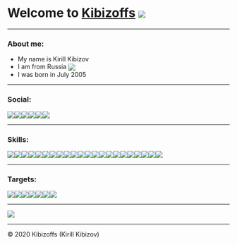 <h1>Welcome to <a href="https://www.kibizoffs.com">Kibizoffs</a> <img src="https://emoji.discord.st/emojis/a21ddac1-3f6b-47ec-838b-3a330bb2f5ae.gif" align="center"></h1>
<hr>
<h3>About me:</br></h3>
<ul>
<li>My name is Kirill Kibizov
<li>I am from Russia <img src="https://img.icons8.com/emoji/24/russia-emoji.png" align="center">
<li>I was born in July 2005
</ul>
<hr>
<h3>Social:</br></h3>

<a href="https://discord.gg/VVk8CaR"><img src="https://img.icons8.com/color/48/discord-new-logo.png"></a><a href="https://www.instagram.com/kibizoffs"><img src="https://img.icons8.com/color/48/instagram-new.png"></a><a href="https://t.me/kibizoffs"><img src="https://img.icons8.com/color/48/telegram-app.png"></a><a href="https://www.reddit.com/r/Kibizoffs"><img src="https://img.icons8.com/color/48/reddit.png"></a><a href="https://www.youtube.com/kibizoffs"><img src="https://img.icons8.com/color/48/youtube-play.png"></a><a href="https://github.com/Kibizoffs"><img src="https://img.icons8.com/material-outlined/48/github.png"></a>
<hr>
<h3>Skills:</br></h3>

<img src="https://img.icons8.com/color/48/python.png"><img src="https://img.icons8.com/color/48/html-5.png"><img src="https://img.icons8.com/color/48/css3.png"><img src="https://img.icons8.com/color/48/mongodb.png"><img src="https://img.icons8.com/material-outlined/48/github.png"><img src="https://img.icons8.com/color/48/visual-studio-code-2019.png"><img src="https://img.icons8.com/color/48/wordpress.png"><img src="https://img.icons8.com/color/48/roblox-studio.png"><img src="https://img.icons8.com/color/48/adobe-photoshop.png"><img src="https://img.icons8.com/color/48/adobe-premiere-pro.png"><img src="https://img.icons8.com/color/48/adobe-illustrator.png"><img src="https://img.icons8.com/color/48/adobe-after-effects"><img src="https://img.icons8.com/color/48/audacity.png"><img src="https://img.icons8.com/color/48/blender-3d.png"><img src="https://img.icons8.com/fluent/48/microsoft-word-2019.png"><img src="https://img.icons8.com/fluent/48/microsoft-excel-2019.png"><img src="https://img.icons8.com/fluent/48/microsoft-powerpoint-2019.png"><img src="https://img.icons8.com/color/48/heroku.png"><img src="https://img.icons8.com/color/48/windows-10.png"><img src="https://img.icons8.com/color/48/ubuntu.png"><img src="https://img.icons8.com/color/48/console.png"><img src="https://img.icons8.com/color/48/virtualbox.png">
<hr>
<h3>Targets:</h3>

<img src="https://img.icons8.com/color/48/c-sharp-logo.png"><img src="https://img.icons8.com/color/48/javascript.png"><img src="https://img.icons8.com/fluent/48/visual-studio-2019.png"><img src="https://img.icons8.com/fluent/48/unity.png"><img src="https://img.icons8.com/color/48/debian.png"><img src="https://img.icons8.com/color/48/kali-linux.png"><img src="https://img.icons8.com/color/48/mac-logo.png">
<hr>

<img src="https://github-readme-stats.vercel.app/api?username=kibizoffs&theme=tokyonight&hide=commits,contribs&show_icons=true&custom_title=Kibizoffs&nbsp;GitHub&nbsp;stats">
<hr>

© 2020 Kibizoffs (Kirill Kibizov)